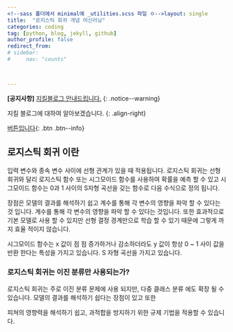 ```yaml
---
<!--sass 폴더에서 minimal에 _utilities.scss 파일 ㅇ-->layout: single
title:  "로지스틱 회귀 개념 머신러닝"
categories: coding
tag: [python, blog, jekyll, github]
author_profile: false
redirect_from:
# sidebar:
#     nav: "counts"



---
```


**[공지사항]** [지킬블로그 안내드립니다.](https://mmistakes.github.io/minimal-mistakes/docs/quick-start-guide/)
{: .notice--warning}

지킬 블로그에 대하여 알아보겠습니다.
{: .align-right}   
<!-- 오른쪽정렬 -->
[버튼입니다](https://google.com){: .btn .btn--info}

## 로지스틱 회귀 이란

입력 변수와 종속 변수 사이에 선형 관계가 있을 때 적용됩니다. 로지스틱 회귀는  선형 회귀와 달리 로지스틱 함수 또는  시그모이드 함수를 사용하여 확률을 예측 할 수 있고 시그모이드 함수는 0과 1 사이의 S자형 곡선을 갖는 함수로 다음 수식으로 정의 됩니다.  

장점은 모델의 결과를 해석하기 쉽고 계수를 통해 각 변수의 영향을 파악 할 수 있다는 것 입니다. 계수를 통해 각 변수의 영향을 파악 할 수 있다는 것입니다. 또한 효과적으로 기본 모델로 사용 할 수 있지만 선형 결정 경계만으로 학습 할 수 있기 때문에 그렇게 까지 효율 적이지 않습니다.







시그모이드 함수는 x 값이 점 점 증가하거나 감소하더라도 y 값이 항상 0 ~ 1 사이 값을 반환 한다는 특성을 가지고 있습니다. S 자형 곡선을 가지고 있습니다.



### 로지스틱 회귀는 이진 분류만 사용되는가?

로지스틱 회귀는  주로 이진 분류 문제에 사용 되지만, 다중 클래스 분류 에도 확장 될 수 있습니다.  모델의 결과를 해석하기 쉽다는 장점이 있고 또한 

피쳐의 영향력을 해석하기 쉽고, 과적합을 방지하기 위한 규제 기법을 적용할 수 있습니다.